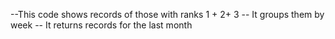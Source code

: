 --This code shows records of those with ranks 1 + 2+ 3
-- It groups them by week
-- It returns records for the last month
